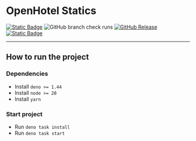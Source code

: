# OpenHotel Statics

[![Static Badge](https://img.shields.io/badge/CC_BY--NC--SA_4.0-blue?style=for-the-badge&color=gray)](/LICENSE)
![GitHub branch check runs](https://img.shields.io/github/check-runs/openhotel/static/master?style=for-the-badge)
[![GitHub Release](https://img.shields.io/github/v/release/openhotel/static?style=for-the-badge)](https://github.com/openhotel/static/releases/latest)
[![Static Badge](https://img.shields.io/badge/discord-b?style=for-the-badge&logo=discord&color=white)](https://discord.gg/qBZfPdNWUj)

---

## How to run the project

### Dependencies

- Install `deno >= 1.44`
- Install `node >= 20`
- Install `yarn`

### Start project

- Run `deno task install`
- Run `deno task start`
